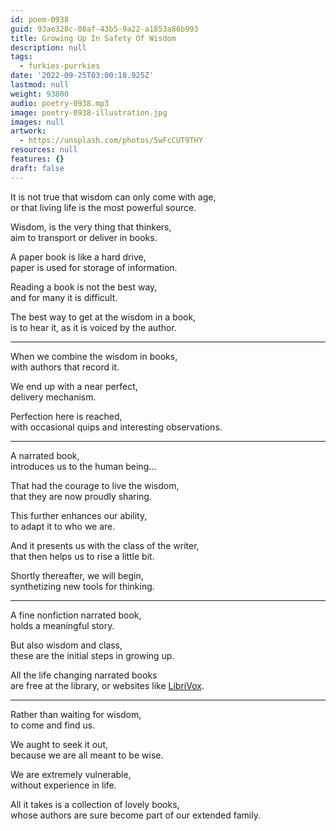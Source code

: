```yaml
---
id: poem-0938
guid: 93ae328c-08af-43b5-9a22-a1853a86b993
title: Growing Up In Safety Of Wisdom
description: null
tags:
  - furkies-purrkies
date: '2022-09-25T03:00:18.925Z'
lastmod: null
weight: 93800
audio: poetry-0938.mp3
image: poetry-0938-illustration.jpg
images: null
artwork:
  - https://unsplash.com/photos/5wFcCUT9THY
resources: null
features: {}
draft: false
---
```


It is not true that wisdom can only come with age,\
or that living life is the most powerful source.

Wisdom, is the very thing that thinkers,\
aim to transport or deliver in books.

A paper book is like a hard drive,\
paper is used for storage of information.

Reading a book is not the best way,\
and for many it is difficult.

The best way to get at the wisdom in a book,\
is to hear it, as it is voiced by the author.

---

When we combine the wisdom in books,\
with authors that record it.

We end up with a near perfect,\
delivery mechanism.

Perfection here is reached,\
with occasional quips and interesting observations.

---

A narrated book,\
introduces us to the human being…

That had the courage to live the wisdom,\
that they are now proudly sharing.

This further enhances our ability,\
to adapt it to who we are.

And it presents us with the class of the writer,\
that then helps us to rise a little bit.

Shortly thereafter, we will begin,\
synthetizing new tools for thinking.

---

A fine nonfiction narrated book,\
holds a meaningful story.

But also wisdom and class,\
these are the initial steps in growing up.

All the life changing narrated books\
are free at the library, or websites like [LibriVox](https://librivox.org/).

---

Rather than waiting for wisdom,\
to come and find us.

We aught to seek it out,\
because we are all meant to be wise.

We are extremely vulnerable,\
without experience in life.

All it takes is a collection of lovely books,\
whose authors are sure become part of our extended family.

